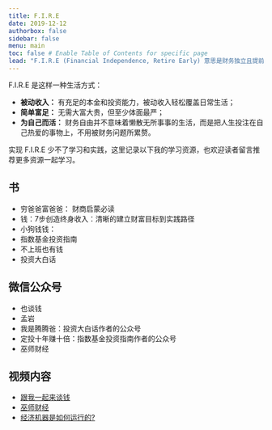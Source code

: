 ```yaml
---
title: F.I.R.E
date: 2019-12-12
authorbox: false
sidebar: false
menu: main
toc: false # Enable Table of Contents for specific page
lead: "F.I.R.E (Financial Independence, Retire Early) 意思是财务独立且提前退休，即常说的财务自由。" # Lead text
---
```


F.I.R.E 是这样一种生活方式：

- **被动收入：** 有充足的本金和投资能力，被动收入轻松覆盖日常生活；
- **简单富足：** 无需大富大贵，但至少体面最严；
- **为自己而活：** 财务自由并不意味着懒散无所事事的生活，而是把人生投注在自己热爱的事物上，不用被财务问题所累赘。


实现 F.I.R.E 少不了学习和实践，这里记录以下我的学习资源，也欢迎读者留言推荐更多资源一起学习。

## 书

- 穷爸爸富爸爸： 财商启蒙必读
- 钱：7步创造终身收入：清晰的建立财富目标到实践路径
- 小狗钱钱：
- 指数基金投资指南
- 不上班也有钱
- 投资大白话

## 微信公众号
- 也谈钱
- 孟岩
- 我是腾腾爸：投资大白话作者的公众号
- 定投十年赚十倍：指数基金投资指南作者的公众号
- 巫师财经

## 视频内容
- [跟我一起来谈钱](https://www.youtube.com/channel/UC5RtC9dKUJ9noJ4C6N4XnmQ")
- [巫师财经](https://www.youtube.com/channel/UC55ahPQ7m5iJdVWcOfmuE6g")
- [经济机器是如何运行的?](https://www.youtube.com/watch?v=rFV7wdEX-Mo")